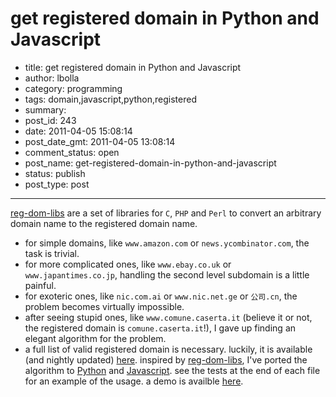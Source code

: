 # get registered domain in Python and Javascript

- title: get registered domain in Python and Javascript
- author: lbolla
- category: programming
- tags: domain,javascript,python,registered
- summary: 
- post_id: 243
- date: 2011-04-05 15:08:14
- post_date_gmt: 2011-04-05 13:08:14
- comment_status: open
- post_name: get-registered-domain-in-python-and-javascript
- status: publish
- post_type: post

----------------

[reg-dom-libs][1] are a set of libraries for `C`, `PHP` and `Perl` to convert an arbitrary domain name to the registered domain name. 

  * for simple domains, like `www.amazon.com` or `news.ycombinator.com`, the task is trivial.
  * for more complicated ones, like `www.ebay.co.uk` or `www.japantimes.co.jp`, handling the second level subdomain is a little painful.
  * for exoteric ones, like `nic.com.ai` or `www.nic.net.ge` or `公司.cn`, the problem becomes virtually impossible.
  * after seeing stupid ones, like `www.comune.caserta.it` (believe it or not, the registered domain is `comune.caserta.it`!), I gave up finding an elegant algorithm for the problem.
  * a full list of valid registered domain is necessary. luckily, it is available (and nightly updated) [here][2].
inspired by [reg-dom-libs][1], I've ported the algorithm to [Python][3] and [Javascript][4]. see the tests at the end of each file for an example of the usage. a demo is availble [here][5].

   [1]: http://www.dkim-reputation.org/regdom-libs/
   [2]: http://mxr.mozilla.org/mozilla-central/source/netwerk/dns/effective_tld_names.dat?raw=1
   [3]: https://github.com/lbolla/junk/blob/master/utils/regdomain.py
   [4]: https://github.com/lbolla/junk/blob/master/utils/regdomain.js
   [5]: http://lbolla.info/junk/regdomain/